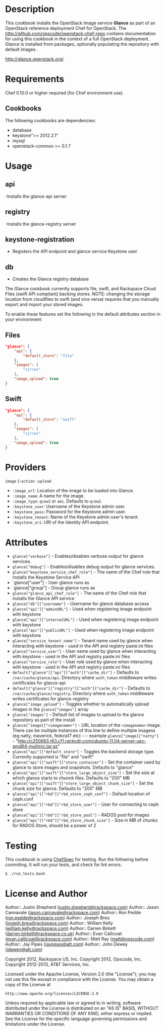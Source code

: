Description
===========

This cookbook installs the OpenStack Image service **Glance** as part of an OpenStack
reference deployment Chef for OpenStack. The http://github.com/opscode/openstack-chef-repo
contains documentation for using this cookbook in the context of a full OpenStack deployment.
Glance is installed from packages, optionally populating the repository with default images.

http://glance.openstack.org/

Requirements
============

Chef 0.10.0 or higher required (for Chef environment use).

Cookbooks
---------

The following cookbooks are dependencies:

* database
* keystone">= 2012.2.1"
* mysql
* openstack-common >= 0.1.7

Usage
=====

api
------
-Installs the glance-api server

registry
--------
-Installs the glance-registry server

keystone-registration
---------------------
- Registers the API endpoint and glance service Keystone user

db
--
- Creates the Glance registry database

The Glance cookbook currently supports file, swift, and Rackspace Cloud Files (swift API compliant) backing stores.  NOTE: changing the storage location from cloudfiles to swift (and vice versa) requires that you manually export and import your stored images.

To enable these features set the following in the default attributes section in your environment:

Files
-----

```json
"glance": {
    "api": {
        "default_store": "file"
    },
    "images": [
        "cirros"
    ],
    "image_upload": true
}
```

Swift
-----

```json
"glance": {
    "api": {
        "default_store": "swift"
    },
    "images": [
        "cirros"
    ],
    "image_upload": true
}
```

Providers
=========

`image` (`:action` `:upload`

- `:image_url`: Location of the image to be loaded into Glance.
- `:image_name`: A name for the image.
- `:image_type`: `qcow2` or `ami`. Defaults to `qcow2`.
- `:keystone_user`: Username of the Keystone admin user.
- `:keystone_pass`: Password for the Keystone admin user.
- `:keystone_tenant`: Name of the Keystone admin user's tenant.
- `:keystone_uri`: URI of the Identity API endpoint.

Attributes
==========

* `glance["verbose"]` - Enables/disables verbose output for glance services.
* `glance["debug"]` - Enables/disables debug output for glance services.
* `glance["keystone_service_chef_role"]` - The name of the Chef role that installs the Keystone Service API
* `glance["user"] - User glance runs as
* `glance["group"] - Group glance runs as
* `glance["glance_api_chef_role"]` - The name of the Chef role that installs the Glance API service
* `glance["db"]["username"]` - Username for glance database access
* `glance["api"]["adminURL"]` - Used when registering image endpoint with keystone
* `glance["api"]["internalURL"]` - Used when registering image endpoint with keystone
* `glance["api"]["publicURL"]` - Used when registering image endpoint with keystone
* `glance["service_tenant_name"]` - Tenant name used by glance when interacting with keystone - used in the API and registry paste.ini files
* `glance["service_user"]` - User name used by glance when interacting with keystone - used in the API and registry paste.ini files
* `glance["service_role"]` - User role used by glance when interacting with keystone - used in the API and registry paste.ini files
* `default["glance"]["api"]["auth"]["cache_dir"]` - Defaults to `/var/cache/glance/api`. Directory where `auth_token` middleware writes certificates for glance-api
* `default["glance"]["registry"]["auth"]["cache_dir"]` - Defaults to `/var/cache/glance/registry`. Directory where `auth_token` middleware writes certificates for glance-registry
* `glance["image_upload"]` - Toggles whether to automatically upload images in the `glance["images"]` array
* `glance["images"]` - Default list of images to upload to the glance repository as part of the install
* `glance["image]["<imagename>"]` - URL location of the `<imagename>` image. There can be multiple instances of this line to define multiple imagess (eg natty, maverick, fedora17 etc)
--- example `glance["image]["natty"]` - "http://c250663.r63.cf1.rackcdn.com/ubuntu-11.04-server-uec-amd64-multinic.tar.gz"
* `glance["api"]["default_store"]` - Toggles the backend storage type.  Currently supported is "file" and "swift"
* `glance["api"]["swift"]["store_container"]` - Set the container used by glance to store images and snapshots.  Defaults to "glance"
* `glance["api"]["swift"]["store_large_object_size"]` - Set the size at which glance starts to chunnk files.  Defaults to "200" MB
* `glance["api"]["swift"]["store_large_object_chunk_size"]` - Set the chunk size for glance.  Defaults to "200" MB
* `glance["api"]["rbd"]["rbd_store_ceph_conf"]` - Default location of ceph.conf
* `glance["api"]["rbd"]["rbd_store_user"]` - User for connecting to ceph store
* `glance["api"]["rbd"]["rbd_store_pool"]` - RADOS pool for images
* `glance["api"]["rbd"]["rbd_store_chunk_size"]` - Size in MB of chunks for RADOS Store, should be a power of 2

Testing
=====

This cookbook is using [ChefSpec](https://github.com/acrmp/chefspec) for
testing. Run the following before commiting. It will run your tests,
and check for lint errors.

    $ ./run_tests.bash

License and Author
==================

Author:: Justin Shepherd (<justin.shepherd@rackspace.com>)
Author:: Jason Cannavale (<jason.cannavale@rackspace.com>)
Author:: Ron Pedde (<ron.pedde@rackspace.com>)
Author:: Joseph Breu (<joseph.breu@rackspace.com>)
Author:: William Kelly (<william.kelly@rackspace.com>)
Author:: Darren Birkett (<darren.birkett@rackspace.co.uk>)
Author:: Evan Callicoat (<evan.callicoat@rackspace.com>)
Author:: Matt Ray (<matt@opscode.com>)
Author:: Jay Pipes (<jaypipes@att.com>)
Author:: John Dewey (<jdewey@att.com>)

Copyright 2012, Rackspace US, Inc.
Copyright 2012, Opscode, Inc.
Copyright 2012-2013, AT&T Services, Inc.

Licensed under the Apache License, Version 2.0 (the "License");
you may not use this file except in compliance with the License.
You may obtain a copy of the License at

    http://www.apache.org/licenses/LICENSE-2.0

Unless required by applicable law or agreed to in writing, software
distributed under the License is distributed on an "AS IS" BASIS,
WITHOUT WARRANTIES OR CONDITIONS OF ANY KIND, either express or implied.
See the License for the specific language governing permissions and
limitations under the License.
